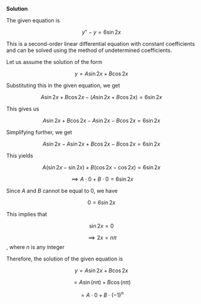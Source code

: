 

**Solution**

The given equation is 

$$y'' - y = 6\sin2x$$

This is a second-order linear differential equation with constant coefficients and can be solved using the method of undetermined coefficients.

Let us assume the solution of the form 

$$y = A\sin2x + B\cos2x$$

Substituting this in the given equation, we get

$$A\sin2x + B\cos2x - (A\sin2x + B\cos2x) = 6\sin2x$$

This gives us

$$A\sin2x + B\cos2x - A\sin2x - B\cos2x = 6\sin2x$$

Simplifying further, we get

$$A\sin2x - A\sin2x + B\cos2x - B\cos2x = 6\sin2x$$

This yields

$$A(\sin2x - \sin2x) + B(\cos2x - \cos2x) = 6\sin2x$$

$$\implies A\cdot0 + B\cdot0 = 6\sin2x$$

Since $A$ and $B$ cannot be equal to $0$, we have

$$0 = 6\sin2x$$

This implies that

$$\sin2x = 0$$

$$\implies 2x = n\pi$$, where $n$ is any integer

Therefore, the solution of the given equation is

$$y = A\sin2x + B\cos2x$$

$$= A\sin(n\pi) + B\cos(n\pi)$$

$$= A\cdot0 + B\cdot(-1)^n$$